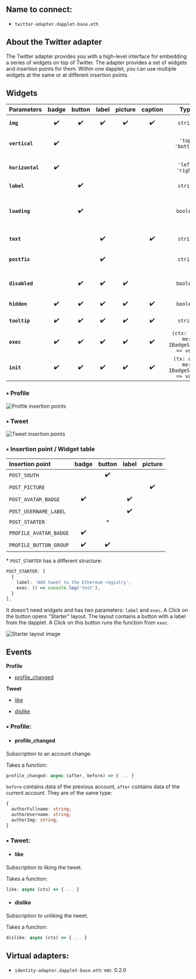 ## Name to connect: 

- `twitter-adapter.dapplet-base.eth`

## About the Twitter adapter

The Twitter adapter provides you with a high-level interface for embedding a series of widgets on top of Twitter. The adapter provides a set of widgets and insertion points for them. Within one dapplet, you can use multiple widgets at the same or at different insertion points.

## Widgets

| Parameters       | badge  | button | label  | picture | caption |       Type                            | Description         |
|:---------------- |:------:|:------:|:------:|:-------:|:-------:|:-------------------------------------:|:------------------- |
| **`img`**        |   ✔️    |   ✔️    |   ✔️    |   ✔️     |   ✔️     | `string`                              | a path to the image |
| **`vertical`**   |   ✔️    |        |        |         |         | `'top'` `'bottom'`                    | sets a vertical position |
| **`horizontal`** |   ✔️    |        |        |         |         | `'left'` `'right'`                    | sets a horizontal position |
| **`label`**      |        |   ✔️    |        |         |         | `string`                              | sets a label |
| **`loading`**    |        |   ✔️    |        |         |         | `boolean`                             | sets the loading icon instead of **img** |
| **`text`**       |        |        |   ✔️    |         |   ✔️     | `string`                              | adds the text |
| **`postfix`**    |        |        |   ✔️    |         |         | `string`                              | adds a postfix to **text** |
| **`disabled`**   |        |   ✔️    |   ✔️    |    ✔️    |         | `boolean`                             | makes the widget disabled |
| **`hidden`**     |   ✔️    |   ✔️    |   ✔️    |    ✔️    |   ✔️     | `boolean`                             | hides the widget |
| **`tooltip`**    |   ✔️    |   ✔️    |   ✔️    |    ✔️    |   ✔️     | `string`                              | adds a tooltip |
| **`exec`**       |   ✔️    |   ✔️    |   ✔️    |    ✔️    |   ✔️     | `(ctx: any, me: IBadgeState) => void` | action on click |
| **`init`**       |   ✔️    |   ✔️    |   ✔️    |    ✔️    |   ✔️     | `(tx: any, me: IBadgeState) => void`  | action through initialisation |

### ▪ Profile

  ![Profile insertion points](/img/a_twitter_10.png)

### ▪ Tweet

  ![Tweet insertion points](/img/a_twitter_11.png)

### ▪ Insertion point / Widget table

  | Insertion point        | badge  | button | label  | picture |
  |:---------------------- |:------:|:------:|:------:|:-------:|
  | `POST_SOUTH`           |        |   ✔️    |        |         |
  | `POST_PICTURE`         |        |        |        |   ✔️     |
  | `POST_AVATAR_BADGE`    |   ✔️    |        |   ✔️    |         |
  | `POST_USERNAME_LABEL`  |        |        |   ✔️    |         |
  | `POST_STARTER`         |        |   *    |        |         |
  | `PROFILE_AVATAR_BADGE` |   ✔️    |        |        |         |
  | `PROFILE_BUTTON_GROUP` |   ✔️    |   ✔️    |        |         |

  \* `POST_STARTER` has a different structure:

  ```ts
  POST_STARTER: [
    {
      label: 'Add tweet to the Ethereum registry',
      exec: () => console.log('test'),
    }
  ],
  ```
  It doesn't need widgets and has two parameters: `label` and `exec`.
  A Click on the button opens "Starter" layout. The layout contains a button with a label from the dapplet. 
  A Click on this button runs the function from `exec`.

  ![Starter layout image](/img/a_twitter_12.png)

## Events

**Profile**

- [profile_changed](/docs/adapters-twitter#profile_changed)

**Tweet**

- [like](/docs/adapters-twitter#like)

- [dislike](/docs/adapters-twitter#dislike)

### ▪ Profile:

  * #### profile_changed

  Subscription to an account change.

  Takes a function:

  ```ts
  profile_changed: async (after, before) => { ... }
  ```

  `before` contains data of the previous account, `after` contains data of the current account.
  They are of the same type:

  ```ts
  {
    authorFullname: string;
    authorUsername: string;
    authorImg: string;
  }
  ```

### ▪ Tweet:

  * #### like

  Subscription to liking the tweet.

  Takes a function:

  ```ts
  like: async (ctx) => { ... }
  ```

  * #### dislike

  Subscription to unliking the tweet.

  Takes a function:

  ```ts
  dislike: async (ctx) => { ... }
  ```

## Virtual adapters:

- `identity-adapter.dapplet-base.eth`: ver. 0.2.0

